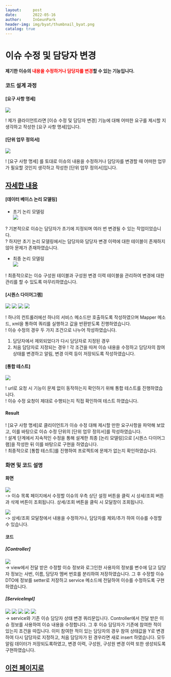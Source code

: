 ```yaml
---
layout:     post
date:       2022-05-16
author:     InGeunPark
header-img: img/byat/thumbnail_byat.png
catalog: true
---
```


# 이슈 수정 및 담당자 변경

<p style="font-weight:bold">제기한 이슈의 <font style="color: red;">내용을 수정하거나 담당자를 변경</font>할 수 있는 기능입니다. </p>

### 코드 설계 과정

#### [요구 사항 명세]
<img src="../../../../img/byat/issueModify/issue-modify_1.PNG"> <br>

! 제가 클라이언트라면 [이슈 수정 및 담당자 변경] 기능에 대해 어떠한 요구를 제시할 지 생각하고 작성한 [요구 사항 명세]입니다.

#### [단위 업무 정의서] 

<img src="../../../../img/byat/issueModify/issue-modify_2.PNG"> <br>

! [요구 사항 명세] 를 토대로 이슈의 내용을 수정하거나 담당자를 변경할 때 어떠한 업무가 필요할 것인지 생각하고 작성한 [단위 업무 정의서]입니다.

## [자세한 내용](https://www.notion.so/64f066b6ee4948f0926f0790b553dcad)

#### [데이터 베이스 논리 모델링]
- 초기 논리 모델링 <br>
<img src="../../../../img/byat/issueRegist/issue-regist_3.png"> <br>

? 기본적으로 이슈는 담당자가 초기에 지정되며 여러 번 변경될 수 있는 작업이었습니다. <br>
? 하지만 초기 논리 모델링에서는 담당자와 담당자 변경 이력에 대한 테이블이 존재하지 않아 문제가 존재하였습니다.

- 최종 논리 모델링 <br>
<img src="../../../../img/byat/issueRegist/issue-regist_4.PNG"> <br>

! 최종적으로는 이슈 구성원 테이블과 구성원 변경 이력 테이블을 관리하여 변경에 대한 관리를 할 수 있도록 마무리하였습니다.

#### [시퀀스 다이어그램]

<img src="../../../../img/byat/issueModify/issue-modify_3.PNG">
<img src="../../../../img/byat/issueModify/issue-modify_4.PNG">
<img src="../../../../img/byat/issueModify/issue-modify_5.PNG">
<img src="../../../../img/byat/issueModify/issue-modify_6.PNG"> <br>

! 하나의 컨트롤러에선 하나의 서비스 메소드만 호출하도록 작성하였으며 Mapper 메소드, xml을 통하여 쿼리를 실행하고 값을 반환받도록 진행하였습니다. <br>
! 이슈 수정의 경우 두 가지 조건으로 나누어 작성하였습니다.
 1. 담당자에서 제외되었다가 다시 담당자로 지정된 경우
 2. 처음 담당자로 지정되는 경우
! 각 조건을 따져 이슈 내용을 수정하고 담당자의 참여 상태를 변경하고 알림, 변경 이력 등이 저장되도록 작성하였습니다.

#### [통합 테스트]

<img src="../../../../img/byat/issueModify/issue-modify_7.PNG"> <br>

! url로 요청 시 기능이 문제 없이 동작하는지 확인하기 위해 통합 테스트를 진행하였습니다. <br>
! 이슈 수정 요청이 제대로 수행되는지 직접 확인하여 테스트 하였습니다.

#### Result
! [요구 사항 명세]로 클리이언트가 이슈 수정 대해 제시할 만한 요구사항을 파악해 보았고, 이를 바탕으로 이슈 수정 단위의 [단위 업무 정의서]를 작성하였습니다.  <br>
! 설계 단계에서 지속적인 수정을 통해 설계한 최종 [논리 모델링]으로  [시퀀스 다이어그램]을 작성한 뒤 이를 바탕으로 구현을 하였습니다. <br>
! 최종적으로 [통합 테스트]를 진행하여 프로젝트에 문제가 없는지 확인하였습니다.

### 화면 및 코드 설명

#### 화면
<img src="../../../../img/byat/issueModify/issue-modify_8.PNG"> <br>
-> 이슈 목록 페이지에서 수정할 이슈의 우측 상단 설정 버튼을 클릭 시 상세/조회 버튼과 삭제 버튼이 조회됩니다. 상세/조회 버튼을 클릭 시 모달창이 조회됩니다.

<img src="../../../../img/byat/issueModify/issue-modify_9.PNG"> <br>
-> 상세/조회 모달창에서 내용을 수정하거나, 담당자를 제외/추가 하여 이슈를 수정할 수 있습니다.

#### 코드

##### [Controller]
<img src="../../../../img/byat/issueModify/issue-modify_10.PNG"> <br>
-> view에서 전달 받은 수정할 이슈 정보와 로그인한 사용자의 정보를 변수에 담고 담당자 정보는 사번, 이름, 담당자 멤버 번호를 분리하여 저장하였습니다. 그 후 수정할 이슈 DTO에 정보를 setter로 저장하고 service 메소드에 전달하여 이슈를 수정하도록 구현하였습니다.

##### [ServiceImpl]
<img src="../../../../img/byat/issueModify/issue-modify_11.PNG">
<img src="../../../../img/byat/issueModify/issue-modify_12.PNG">
<img src="../../../../img/byat/issueModify/issue-modify_13.PNG">
<img src="../../../../img/byat/issueModify/issue-modify_14.PNG">
<img src="../../../../img/byat/issueModify/issue-modify_15.PNG"><br>
-> service와 기존 이슈 담당자 상태 변경 쿼리문입니다. Controller에서 전달 받은 이슈 정보를 사용하여 이슈 내용을 수정합니다. 그 후 이슈 담당자가 기존에 참여한 적이 있는지 조건을 따집니다. 
이미 참여한 적이 있는 담당자의 경우 참여 상태값을 Y로 변경하여 다시 담당자로 지정하고, 처음 담당자가 된 경우라면 새로 insert 하였습니다. 모두 알림 데이터가 저장되도록하였고, 변경 이력, 구성원, 구성원 변경 이력 또한 생성되도록 구현하였습니다.

## [이전 페이지로](https://ingeunpark.github.io/2022/05/16/byat/#list)



